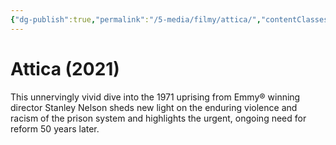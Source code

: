 ```yaml
---
{"dg-publish":true,"permalink":"/5-media/filmy/attica/","contentClasses":"movie","tags":["to-watch","фильм","#Documentary","#History"]}
---
```


# Attica (2021)
 
This unnervingly vivid dive into the 1971 uprising from Emmy® winning director Stanley Nelson sheds new light on the enduring violence and racism of the prison system and highlights the urgent, ongoing need for reform 50 years later.

